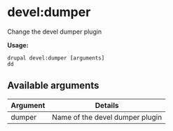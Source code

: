 # devel:dumper
Change the devel dumper plugin

**Usage:**
```
drupal devel:dumper [arguments]
dd
```

## Available arguments
Argument | Details
---------|-------------
dumper | Name of the devel dumper plugin
